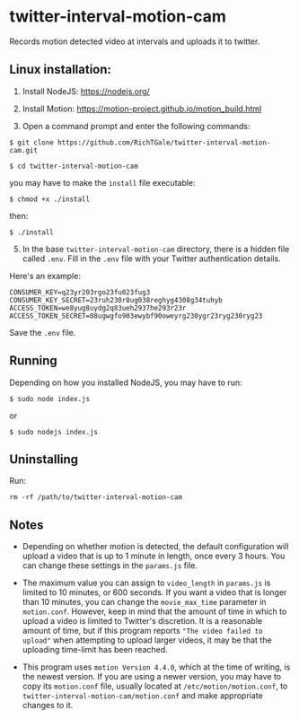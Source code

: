# twitter-interval-motion-cam
Records motion detected video at intervals and uploads it to twitter.

## Linux installation:

1. Install NodeJS: https://nodejs.org/

2. Install Motion: https://motion-project.github.io/motion_build.html

3. Open a command prompt and enter the following commands:
```
$ git clone https://github.com/RichTGale/twitter-interval-motion-cam.git

$ cd twitter-interval-motion-cam
```
you may have to make the ```install``` file executable:
```
$ chmod +x ./install
```
then:
```
$ ./install
```

5. In the base ```twitter-interval-motion-cam``` directory, there is a hidden file called ```.env```. Fill in the ```.env``` file with your Twitter authentication details.<br /> 

Here's an example:
```
CONSUMER_KEY=q23yr203rgo23fu023fug3 
CONSUMER_KEY_SECRET=23ruh230r8ug038reghyg4308g34tuhyb
ACCESS_TOKEN=we8yug8uydg2q83ueh2937he293r23r
ACCESS_TOKEN_SECRET=08ugwgfo903ewybf90oweyrg230ygr23ryg230ryg23  
```
Save the ```.env``` file.

## Running
Depending on how you installed NodeJS, you may have to run:
```
$ sudo node index.js
```
or
```
$ sudo nodejs index.js
```

## Uninstalling
Run:
```
rm -rf /path/to/twitter-interval-motion-cam
```

## Notes
 - Depending on whether motion is detected, the default configuration will upload a video that is up to 1 minute in length, once every 3 hours. You can change these settings in the ```params.js``` file. 

 - The maximum value you can assign to ```video_length``` in ```params.js``` is limited to 10 minutes, or 600 seconds. If you want a video that is longer than 10 minutes, you can change the ```movie_max_time``` parameter in ```motion.conf```. However, keep in mind that the amount of time in which to upload a video is limited to Twitter's discretion. It is a reasonable amount of time, but if this program reports ```"The video failed to upload"``` when attempting to upload larger videos, it may be that the uploading time-limit has been reached.

 - This program uses ```motion Version 4.4.0```, which at the time of writing, is the newest version. If you are using a newer version, you may have to copy its ```motion.conf``` file, usually located at ```/etc/motion/motion.conf```, to ```twitter-interval-motion-cam/motion.conf``` and make appropriate changes to it.
